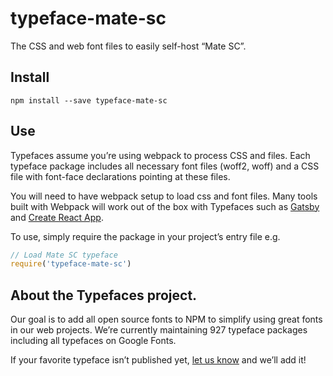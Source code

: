 
# typeface-mate-sc

The CSS and web font files to easily self-host “Mate SC”.

## Install

`npm install --save typeface-mate-sc`

## Use

Typefaces assume you’re using webpack to process CSS and files. Each typeface
package includes all necessary font files (woff2, woff) and a CSS file with
font-face declarations pointing at these files.

You will need to have webpack setup to load css and font files. Many tools built
with Webpack will work out of the box with Typefaces such as [Gatsby](https://github.com/gatsbyjs/gatsby)
and [Create React App](https://github.com/facebookincubator/create-react-app).

To use, simply require the package in your project’s entry file e.g.

```javascript
// Load Mate SC typeface
require('typeface-mate-sc')
```

## About the Typefaces project.

Our goal is to add all open source fonts to NPM to simplify using great fonts in
our web projects. We’re currently maintaining 927 typeface packages
including all typefaces on Google Fonts.

If your favorite typeface isn’t published yet, [let us know](https://github.com/KyleAMathews/typefaces)
and we’ll add it!
